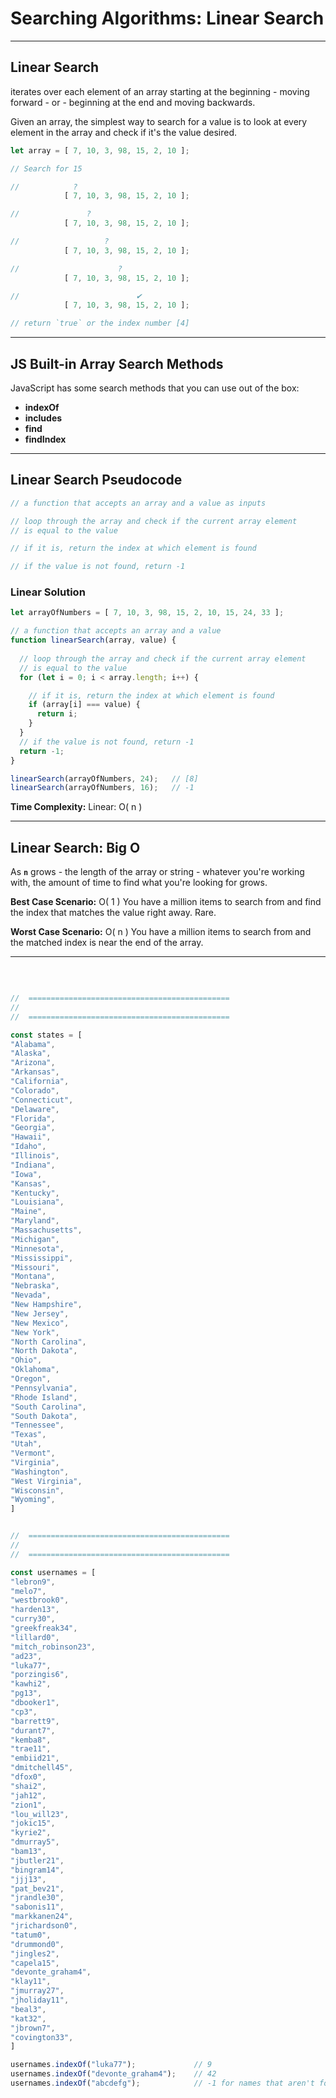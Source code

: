 # Searching Algorithms: Linear Search

---

## Linear Search

iterates over each element of an array starting at the beginning - moving forward - or - beginning at the end and moving backwards.

Given an array, the simplest way to search for a value is to look at every element in the array and check if it's the value desired.

```js
let array = [ 7, 10, 3, 98, 15, 2, 10 ];

// Search for 15

//            ?
            [ 7, 10, 3, 98, 15, 2, 10 ];

//               ?
            [ 7, 10, 3, 98, 15, 2, 10 ];

//                   ?
            [ 7, 10, 3, 98, 15, 2, 10 ];

//                      ?
            [ 7, 10, 3, 98, 15, 2, 10 ];

//                          ✔︎
            [ 7, 10, 3, 98, 15, 2, 10 ];

// return `true` or the index number [4]
```

---

## JS Built-in Array Search Methods

JavaScript has some search methods that you can use out of the box:

* **indexOf**
* **includes**
* **find**
* **findIndex**

---

## Linear Search Pseudocode

```js
// a function that accepts an array and a value as inputs

// loop through the array and check if the current array element
// is equal to the value

// if it is, return the index at which element is found

// if the value is not found, return -1

```

### Linear Solution

```js
let arrayOfNumbers = [ 7, 10, 3, 98, 15, 2, 10, 15, 24, 33 ];

// a function that accepts an array and a value
function linearSearch(array, value) {
  
  // loop through the array and check if the current array element
  // is equal to the value
  for (let i = 0; i < array.length; i++) {

    // if it is, return the index at which element is found
    if (array[i] === value) {
      return i;
    }
  }
  // if the value is not found, return -1
  return -1;
}

linearSearch(arrayOfNumbers, 24);   // [8]
linearSearch(arrayOfNumbers, 16);   // -1
```

**Time Complexity:**
Linear: O( n )

---

## Linear Search: Big O

As **`n`** grows - the length of the array or string - whatever you're working with,
the amount of time to find what you're looking for grows.

**Best Case Scenario:** O( 1 )
You have a million items to search from and find the index that matches the value right away. Rare.

**Worst Case Scenario:** O( n )
You have a million items to search from and the matched index is near the end of the array.


---

</br>

```js

//  =============================================
//
//  =============================================

const states = [
"Alabama",
"Alaska",
"Arizona",
"Arkansas",
"California",
"Colorado",
"Connecticut",
"Delaware",
"Florida",
"Georgia",
"Hawaii",
"Idaho",
"Illinois",
"Indiana",
"Iowa",
"Kansas",
"Kentucky",
"Louisiana",
"Maine",
"Maryland",
"Massachusetts",
"Michigan",
"Minnesota",
"Mississippi",
"Missouri",
"Montana",
"Nebraska",
"Nevada",
"New Hampshire",
"New Jersey",
"New Mexico",
"New York",
"North Carolina",
"North Dakota",
"Ohio",
"Oklahoma",
"Oregon",
"Pennsylvania",
"Rhode Island",
"South Carolina",
"South Dakota",
"Tennessee",
"Texas",
"Utah",
"Vermont",
"Virginia",
"Washington",
"West Virginia",
"Wisconsin",
"Wyoming",
]

```

```js

//  =============================================
//
//  =============================================

const usernames = [
"lebron9",
"melo7",
"westbrook0",
"harden13",
"curry30",
"greekfreak34",
"lillard0",
"mitch_robinson23",
"ad23",
"luka77",
"porzingis6",
"kawhi2",
"pg13",
"dbooker1",
"cp3",
"barrett9",
"durant7",
"kemba8",
"trae11",
"embiid21",
"dmitchell45",
"dfox0",
"shai2",
"jah12",
"zion1",
"lou_will23",
"jokic15",
"kyrie2",
"dmurray5",
"bam13",
"jbutler21",
"bingram14",
"jjj13",
"pat_bev21",
"jrandle30",
"sabonis11",
"markkanen24",
"jrichardson0",
"tatum0",
"drummond0",
"jingles2",
"capela15",
"devonte_graham4",
"klay11",
"jmurray27",
"jholiday11",
"beal3",
"kat32",
"jbrown7",
"covington33",
]

usernames.indexOf("luka77");             // 9
usernames.indexOf("devonte_graham4");    // 42
usernames.indexOf("abcdefg");            // -1 for names that aren't found

```
